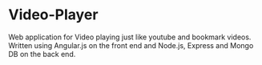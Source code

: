 # Video-Player
Web application for Video playing just like youtube and bookmark videos. 
Written using Angular.js on the front end and Node.js, Express and Mongo DB on the back end.
